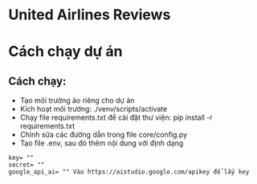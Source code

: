 # United Airlines Reviews

# Cách chạy dự án
## Cách chạy:
- Tạo môi trường ảo riêng cho dự án
- Kích hoạt môi trường: ./venv/scripts/activate
- Chạy file requirements.txt để cài đặt thư viện: pip install -r requirements.txt
- Chỉnh sửa các đường dẫn trong file core/config.py
- Tạo file .env, sau đó thêm nội dung với định dạng
```
key= ""
secret= ""
google_api_ai= "" Vào https://aistudio.google.com/apikey để lấy key
```

